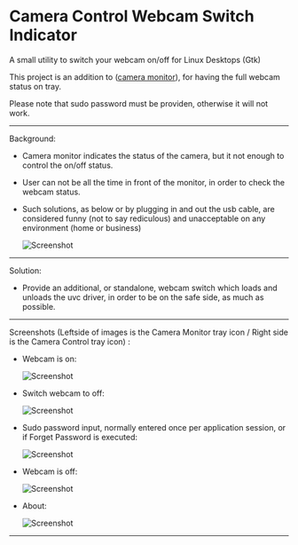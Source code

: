 # Camera Control Webcam Switch Indicator

A small utility to switch your webcam on/off for Linux Desktops (Gtk)

This project is an addition to ([camera monitor](https://launchpad.net/cameramonitor)), for having the full webcam status on tray.

Please note that sudo password must be providen, otherwise it will not work.

--------------------------------------------------------------------------------------------------------------------------------------------------------------------

Background:

- Camera monitor indicates the status of the camera, but it not enough to control the on/off status.
- User can not be all the time in front of the monitor, in order to check the webcam status.
- Such solutions, as below or by plugging in and out the usb cable, are considered funny (not to say rediculous) and unacceptable on any environment (home or business)

    ![Screenshot](https://imgur.com/MmQeg2Y.png)

---------------------------------------------------------------------------------------------------------------------------------------------------------------------

Solution:

- Provide an additional, or standalone, webcam switch which loads and unloads the uvc driver, in order to be on the safe side, as much as possible.

---------------------------------------------------------------------------------------------------------------------------------------------------------------------

Screenshots (Leftside of images is the Camera Monitor tray icon / Right side is the Camera Control tray icon) :

- Webcam is on:

    ![Screenshot](https://imgur.com/x00sDWC.png)    

- Switch webcam to off:
    
    ![Screenshot](https://imgur.com/ysHHRID.png)    

- Sudo password input, normally entered once per application session, or if Forget Password is executed:
    
    ![Screenshot](https://imgur.com/T7eUqHJ.png)    

- Webcam is off:
    
    ![Screenshot](https://imgur.com/nP3z07M.png)    

- About: 

    ![Screenshot](https://imgur.com/bbL3Hfv.png)

---------------------------------------------------------------------------------------------------------------------------------------------------------------------

